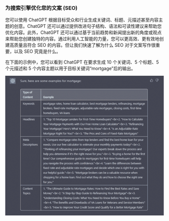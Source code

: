 ### 为搜索引擎优化您的文案 (SEO)

您可以使用 ChatGPT 根据目标受众和行业生成关键词、标题、元描述甚至内容主题的创意。ChatGPT 还可以通过提供改进句子结构、语法和可读性建议来帮助您优化内容。此外，ChatGPT 还可以通过基于当前趋势和新闻提出新的角度或观点来帮助您创建独特的内容。通过利用人工智能的力量，您可以更高效、更有效地创建高质量且符合 SEO 的内容。但让我们快速了解为什么 SEO 对于文案写作很重要，以及 SEO 究竟是什么。

在下面的示例中，您可以看到 ChatGPT 在要求生成 10 个关键词、5 个标题、5 个元描述和 5 个内容主题以用于目标关键词“mortgage”后的输出。

![图片](img/image-1FDFB61V.jpg)
